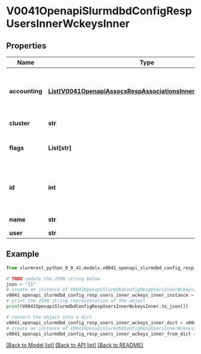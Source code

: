 # V0041OpenapiSlurmdbdConfigRespUsersInnerWckeysInner


## Properties

Name | Type | Description | Notes
------------ | ------------- | ------------- | -------------
**accounting** | [**List[V0041OpenapiAssocsRespAssociationsInnerAccountingInner]**](V0041OpenapiAssocsRespAssociationsInnerAccountingInner.md) | Accounting records containing related resource usage | [optional] 
**cluster** | **str** | Cluster name | 
**flags** | **List[str]** | Flags associated with the WCKey | [optional] 
**id** | **int** | Unique ID for this user-cluster-wckey combination | [optional] 
**name** | **str** | WCKey name | 
**user** | **str** | User name | 

## Example

```python
from slurmrest_python_0_0_41.models.v0041_openapi_slurmdbd_config_resp_users_inner_wckeys_inner import V0041OpenapiSlurmdbdConfigRespUsersInnerWckeysInner

# TODO update the JSON string below
json = "{}"
# create an instance of V0041OpenapiSlurmdbdConfigRespUsersInnerWckeysInner from a JSON string
v0041_openapi_slurmdbd_config_resp_users_inner_wckeys_inner_instance = V0041OpenapiSlurmdbdConfigRespUsersInnerWckeysInner.from_json(json)
# print the JSON string representation of the object
print(V0041OpenapiSlurmdbdConfigRespUsersInnerWckeysInner.to_json())

# convert the object into a dict
v0041_openapi_slurmdbd_config_resp_users_inner_wckeys_inner_dict = v0041_openapi_slurmdbd_config_resp_users_inner_wckeys_inner_instance.to_dict()
# create an instance of V0041OpenapiSlurmdbdConfigRespUsersInnerWckeysInner from a dict
v0041_openapi_slurmdbd_config_resp_users_inner_wckeys_inner_from_dict = V0041OpenapiSlurmdbdConfigRespUsersInnerWckeysInner.from_dict(v0041_openapi_slurmdbd_config_resp_users_inner_wckeys_inner_dict)
```
[[Back to Model list]](../README.md#documentation-for-models) [[Back to API list]](../README.md#documentation-for-api-endpoints) [[Back to README]](../README.md)


